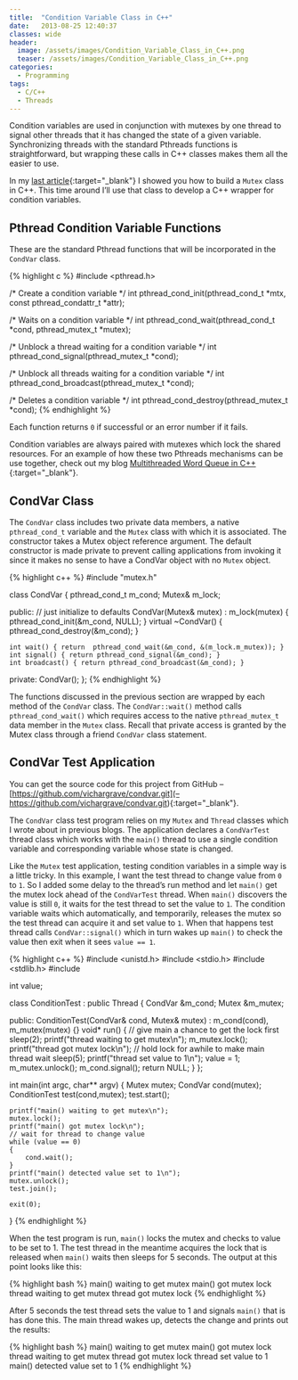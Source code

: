 ```yaml
---
title:  "Condition Variable Class in C++"
date:   2013-08-25 12:40:37
classes: wide
header:
  image: /assets/images/Condition_Variable_Class_in_C++.png
  teaser: /assets/images/Condition_Variable_Class_in_C++.png
categories: 
  - Programming
tags: 
  - C/C++ 
  - Threads
---
```


Condition variables are used in conjunction with mutexes by one thread to signal other threads that it has changed the state of a given variable. Synchronizing threads with the standard Pthreads functions is straightforward, but wrapping these calls in C++ classes makes them all the easier to use.

In my [last article](/programming/mutex-class-in-cpp){:target="_blank"} I showed you how to build a `Mutex` class in C++. This time around I’ll use that class to develop a C++ wrapper for condition variables.

## Pthread Condition Variable Functions

These are the standard Pthread functions that will be incorporated in the `CondVar` class.

{% highlight c %}
#include <pthread.h>

/* Create a condition variable */
int pthread_cond_init(pthread_cond_t *mtx, const pthread_condattr_t *attr);

/* Waits on a condition variable */
int pthread_cond_wait(pthread_cond_t *cond, pthread_mutex_t *mutex);

/* Unblock a thread waiting for a condition variable */
int pthread_cond_signal(pthread_mutex_t *cond);

/* Unblock all threads waiting for a condition variable */
int pthread_cond_broadcast(pthread_mutex_t *cond);

/* Deletes a condition variable */
int pthread_cond_destroy(pthread_mutex_t *cond);
{% endhighlight %}

Each function returns `0` if successful or an error number if it fails.

Condition variables are always paired with mutexes which lock the shared resources. For an example of how these two Pthreads mechanisms can be use together, check out my blog [Multithreaded Word Queue in C++](/programming/multithreaded-work-queue-in-cpp){:target="_blank"}.

## CondVar Class

The `CondVar` class includes two private data members, a native `pthread_cond_t` variable and the `Mutex` class with which it is associated. The constructor takes a Mutex object reference argument.  The default constructor is made private to prevent calling applications from invoking it since it makes no sense to have a CondVar object with no `Mutex` object.

{% highlight c++ %}
#include "mutex.h"

class CondVar
{
    pthread_cond_t  m_cond;
    Mutex&          m_lock;

  public:
    // just initialize to defaults
    CondVar(Mutex& mutex) : m_lock(mutex) { pthread_cond_init(&m_cond, NULL); }
    virtual ~CondVar() { pthread_cond_destroy(&m_cond); }

    int wait() { return  pthread_cond_wait(&m_cond, &(m_lock.m_mutex)); }
    int signal() { return pthread_cond_signal(&m_cond); }
    int broadcast() { return pthread_cond_broadcast(&m_cond); }

  private:
    CondVar();
};
{% endhighlight %}

The functions discussed in the previous section are wrapped by each method of the `CondVar` class. The `CondVar::wait()` method calls `pthread_cond_wait()` which requires access to the native `pthread_mutex_t` data member in the `Mutex` class. Recall that private access is granted by the Mutex class through a friend `CondVar` class statement.

## CondVar Test Application

You can get the source code for this project from GitHub – [https://github.com/vichargrave/condvar.git](– https://github.com/vichargrave/condvar.git){:target="_blank"}.

The `CondVar` class test program relies on my `Mutex` and `Thread` classes which I wrote about in previous blogs. The application declares a `CondVarTest` thread class which works with the `main()` thread to use a single condition variable and corresponding variable whose state is changed.

Like the `Mutex` test application, testing condition variables in a simple way is a little tricky. In this example, I want the test thread to change value from `0` to `1`. So I added some delay to the thread’s run method and let `main()` get the mutex lock ahead of the `CondVarTest` thread. When `main()` discovers the value is still `0`, it waits for the test thread to set the value to `1`. The condition variable waits which automatically, and temporarily, releases the mutex so the test thread can acquire it and set value to `1`. When that happens test thread calls `CondVar::signal()` which in turn wakes up `main()` to check the value then exit when it sees `value == 1`.

{% highlight c++ %}
#include <unistd.h>
#include <stdio.h>
#include <stdlib.h>
#include <string>

int value;

class ConditionTest : public Thread
{
     CondVar &m_cond;
     Mutex   &m_mutex;

  public:
     ConditionTest(CondVar& cond, Mutex& mutex) : m_cond(cond), m_mutex(mutex) {}
     void* run() {
         // give main a chance to get the lock first
         sleep(2);
         printf("thread waiting to get mutex\n");
         m_mutex.lock();
         printf("thread got mutex lock\n");
         // hold lock for awhile to make main thread wait
         sleep(5);
         printf("thread set value to 1\n");
         value = 1;
         m_mutex.unlock();
         m_cond.signal();
         return NULL;
     }
};

int main(int argc, char** argv)
{
    Mutex   mutex;
    CondVar cond(mutex);
    ConditionTest test(cond,mutex);
    test.start();

    printf("main() waiting to get mutex\n");
    mutex.lock();
    printf("main() got mutex lock\n");
    // wait for thread to change value
    while (value == 0)
    {
        cond.wait();
    }
    printf("main() detected value set to 1\n");
    mutex.unlock();
    test.join();

    exit(0);
}
{% endhighlight %}

When the test program is run, `main()` locks the mutex and checks to value to be set to 1. The test thread in the meantime acquires the lock that is released when `main()` waits then sleeps for 5 seconds.  The output at this point looks like this:

{% highlight bash %}
main() waiting to get mutex
main() got mutex lock
thread waiting to get mutex
thread got mutex lock
{% endhighlight %}

After 5 seconds the test thread sets the value to 1 and signals `main()` that is has done this. The main thread wakes up, detects the change and prints out the results:

{% highlight bash %}
main() waiting to get mutex
main() got mutex lock
thread waiting to get mutex
thread got mutex lock
thread set value to 1
main() detected value set to 1
{% endhighlight %}
